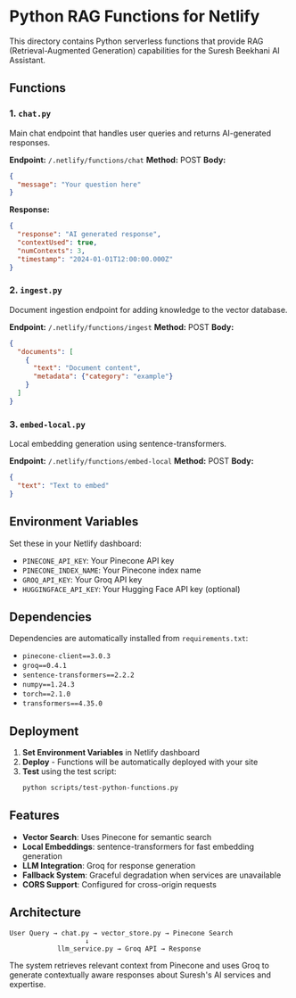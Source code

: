# Python RAG Functions for Netlify

This directory contains Python serverless functions that provide RAG (Retrieval-Augmented Generation) capabilities for the Suresh Beekhani AI Assistant.

## Functions

### 1. `chat.py`
Main chat endpoint that handles user queries and returns AI-generated responses.

**Endpoint:** `/.netlify/functions/chat`
**Method:** POST
**Body:**
```json
{
  "message": "Your question here"
}
```

**Response:**
```json
{
  "response": "AI generated response",
  "contextUsed": true,
  "numContexts": 3,
  "timestamp": "2024-01-01T12:00:00.000Z"
}
```

### 2. `ingest.py`
Document ingestion endpoint for adding knowledge to the vector database.

**Endpoint:** `/.netlify/functions/ingest`
**Method:** POST
**Body:**
```json
{
  "documents": [
    {
      "text": "Document content",
      "metadata": {"category": "example"}
    }
  ]
}
```

### 3. `embed-local.py`
Local embedding generation using sentence-transformers.

**Endpoint:** `/.netlify/functions/embed-local`
**Method:** POST
**Body:**
```json
{
  "text": "Text to embed"
}
```

## Environment Variables

Set these in your Netlify dashboard:

- `PINECONE_API_KEY`: Your Pinecone API key
- `PINECONE_INDEX_NAME`: Your Pinecone index name
- `GROQ_API_KEY`: Your Groq API key
- `HUGGINGFACE_API_KEY`: Your Hugging Face API key (optional)

## Dependencies

Dependencies are automatically installed from `requirements.txt`:

- `pinecone-client==3.0.3`
- `groq==0.4.1`
- `sentence-transformers==2.2.2`
- `numpy==1.24.3`
- `torch==2.1.0`
- `transformers==4.35.0`

## Deployment

1. **Set Environment Variables** in Netlify dashboard
2. **Deploy** - Functions will be automatically deployed with your site
3. **Test** using the test script:
   ```bash
   python scripts/test-python-functions.py
   ```

## Features

- **Vector Search**: Uses Pinecone for semantic search
- **Local Embeddings**: sentence-transformers for fast embedding generation
- **LLM Integration**: Groq for response generation
- **Fallback System**: Graceful degradation when services are unavailable
- **CORS Support**: Configured for cross-origin requests

## Architecture

```
User Query → chat.py → vector_store.py → Pinecone Search
                   ↓
            llm_service.py → Groq API → Response
```

The system retrieves relevant context from Pinecone and uses Groq to generate contextually aware responses about Suresh's AI services and expertise.